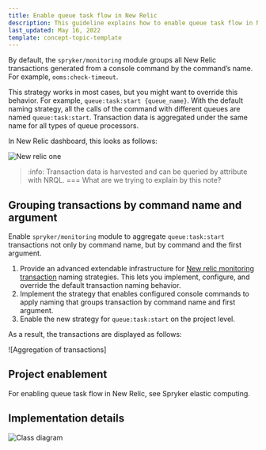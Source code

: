```yaml
---
title: Enable queue task flow in New Relic
description: This guideline explains how to enable queue task flow in New Relic.
last_updated: May 16, 2022
template: concept-topic-template
---
```


By default, the `spryker/monitoring` module groups all New Relic transactions generated from a console command by the command’s name. For example, `ooms:check-timeout`.

This strategy works in most cases, but you might want to override this behavior. For example, `queue:task:start {queue_name}`. With the default naming strategy, all the calls of the command with different queues are named `queue:task:start`. Transaction data is aggregated under the same name for all types of queue processors.

In New Relic dashboard, this looks as follows:

![New relic one]()

> :info: Transaction data is harvested and can be queried by attribute with NRQL. === What are we trying to explain by this note?

## Grouping transactions by command name and argument

Enable `spryker/monitoring` module to aggregate `queue:task:start` transactions not only by command name, but by command and the first argument.

1. Provide an advanced extendable infrastructure for [New relic monitoring transaction](https://docs.newrelic.com/docs/apm/transactions/intro-transactions/transactions-new-relic-apm/) naming strategies. This lets you implement, configure, and override the default transaction naming behavior.
2. Implement the strategy that enables configured console commands to apply naming that groups transaction by command name and first argument.
3. Enable the new strategy for `queue:task:start` on the project level.

As a result, the transactions are displayed as follows:

![Aggregation of transactions]

## Project enablement

For enabling queue task flow in New Relic, see Spryker elastic computing.

## Implementation details
![Class diagram]()
